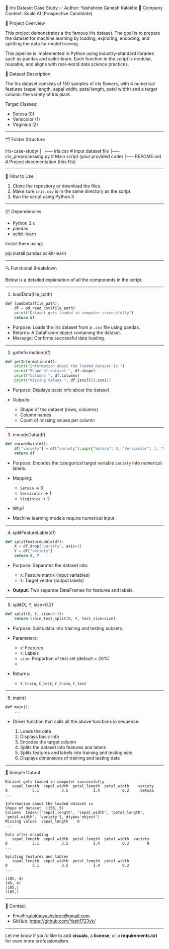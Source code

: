 🌸 Iris Dataset Case Study
✅ Author: Yashshree Ganesh Kalokhe
🏢 Company Context: Scale AI (Prospective Candidate)


📌 Project Overview

This project demonstrates a the famous Iris dataset. The goal is to prepare the dataset for machine learning by loading, exploring, encoding, and splitting the data for model training.

This pipeline is implemented in Python using industry-standard libraries such as pandas and scikit-learn. Each function in the script is modular, reusable, and aligns with 
real-world data science practices.

🧠 Dataset Description

The Iris dataset consists of 150 samples of iris flowers, with 4 numerical features (sepal length, sepal width, petal length, petal width) and a
target column: the variety of Iris plant.

Target Classes:
* Setosa (0)
* Versicolor (1)
* Virginica (2)

---

🗂️ Folder Structure

iris-case-study/
│
├── iris.csv                 # Input dataset file
├── iris_preprocessing.py    # Main script (your provided code)
├── README.md                # Project documentation (this file)

---

📜 How to Use

1. Clone the repository or download the files.
2. Make sure `iris.csv` is in the same directory as the script.
3. Run the script using Python 3

---

📦 Dependencies

* Python 3.x
* pandas
* scikit-learn

Install them using:

pip install pandas scikit-learn

---

🔍 Functional Breakdown

Below is a detailed explanation of all the components in the script.

---

1. loadData(file_path)

```python
def loadData(file_path):
    df = pd.read_csv(file_path)
    print("Dataset gets loaded in computer successfully")
    return df
```

* Purpose: Loads the Iris dataset from a `.csv` file using pandas.
* Returns: A DataFrame object containing the dataset.
* Message: Confirms successful data loading.

---

2. getInformation(df)

```python
def getInformation(df):
    print("Information about the loaded dataset is ")
    print("Shape of dataset ", df.shape)
    print("Columns ", df.columns)
    print("Missing values ", df.isnull().sum())
```

* Purpose: Displays basic info about the dataset.
* Outputs:

  * Shape of the dataset (rows, columns)
  * Column names
  * Count of missing values per column

---

3. encodeData(df)

```python
def encodeData(df):
    df["variety"] = df["variety"].map({"Setosa": 0, "Versicolor": 1, "Virginica": 2})
    return df
```

* Purpose: Encodes the categorical target variable `variety` into numerical labels.
* Mapping:

  * `Setosa` → 0
  * `Versicolor` → 1
  * `Virginica` → 2
* Why?
*  Machine learning models require numerical input.

---

4. splitFeatureLable(df)

```python
def splitFeatureLable(df):
    X = df.drop("variety", axis=1)
    Y = df["variety"]
    return X, Y
```

* Purpose: Separates the dataset into:

  * `X`: Feature matrix (input variables)
  * `Y`: Target vector (output labels)
* **Output:** Two separate DataFrames for features and labels.

---

5. split(X, Y, size=0.2)

```python
def split(X, Y, size=0.2):
    return train_test_split(X, Y, test_size=size)
```

* Purpose: Splits data into training and testing subsets.
* Parameters:

  * `X`: Features
  * `Y`: Labels
  * `size`: Proportion of test set (default = 20%)
  * 
* Returns:

  * `X_train`, `X_test`, `Y_train`, `Y_test`

---

6. main()

```python
def main():
    ...
```

* Driver function that calls all the above functions in sequence:

  1. Loads the data
  2. Displays basic info
  3. Encodes the target column
  4. Splits the dataset into features and labels
  5. Splits features and labels into training and testing sets
  6. Displays dimensions of training and testing data

---

🧪 Sample Output

```
Dataset gets loaded in computer successfully
   sepal_length  sepal_width  petal_length  petal_width    variety
0           5.1          3.5           1.4          0.2     Setosa
...

Information about the loaded dataset is 
Shape of dataset  (150, 5)
Columns  Index(['sepal_length', 'sepal_width', 'petal_length', 'petal_width', 'variety'], dtype='object')
Missing values  sepal_length    0
...

Data after encoding 
   sepal_length  sepal_width  petal_length  petal_width  variety
0           5.1          3.5           1.4          0.2        0
...

Spliting features and lables 
   sepal_length  sepal_width  petal_length  petal_width
0           5.1          3.5           1.4          0.2
...

(105, 4)
(45, 4)
(105,)
(105,)
```

---

📧 Contact

* Email: kalokheyashshree@gmail.com
* GitHub: https://github.com/Yash1723vk/

---

Let me know if you'd like to add **visuals**, a **license**, or a **requirements.txt** for even more professionalism.
